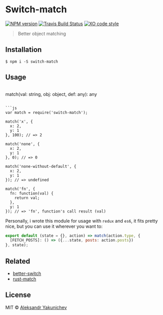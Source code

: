 # Switch-match
[![NPM version](http://img.shields.io/npm/v/switch-match.svg)](https://www.npmjs.org/package/switch-match)
[![Travis Build Status](https://travis-ci.org/canvaskisa/switch-match.svg)](https://travis-ci.org/canvaskisa/switch-match)
[![XO code style](https://img.shields.io/badge/code_style-XO-5ed9c7.svg)](https://github.com/sindresorhus/xo)

> Better object matching

## Installation
```console
$ npm i -S switch-match
```

## Usage
>```js
match(val: string, obj: object, def: any): any
```

```js
var match = require('switch-match');

match('x', {
  x: 2,
  y: 1
}, 100); // => 2

match('none', {
  x: 2,
  y: 1
}, 0); // => 0

match('none-without-default', {
  x: 2,
  y: 1
}); // => undefined

match('fn', {
  fn: function(val) {
    return val;
  },
  y: 1
}); // => 'fn', function's call result (val) 
```

Personally, i wrote this module for usage with `redux` and `es6`, it fits pretty nice, but you can use it wherever you want to:
```js
export default (state = {}, action) => match(action.type, {
  [FETCH_POSTS]: () => ({...state, posts: action.posts})
}, state);
```

## Related
- [better-switch](https://github.com/lgraubner/better-switch)
- [rust-match](https://github.com/zackify/match)

## License
MIT © [Aleksandr Yakunichev](https://github.com/canvaskisa)
